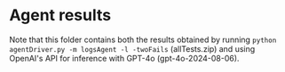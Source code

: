 # Agent results
Note that this folder contains both the results obtained by running `python agentDriver.py -m logsAgent -l -twoFails` (allTests.zip) and using OpenAI's API for inference with GPT-4o (gpt-4o-2024-08-06).

